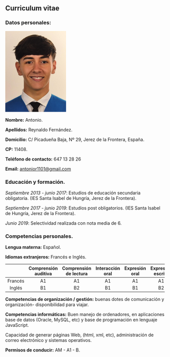 ## Curriculum vitae ##

### Datos personales: ###

<img src="unnamed.jpg" style="zoom:25%;" />

**Nombre:** Antonio.

**Apellidos:** Reynaldo Fernández. 

**Domicilio:** C/ Picadueña Baja, Nº 29, Jerez de la Frontera, España.

**CP:** 11408.

**Teléfono de contacto:** 647 13 28 26

**Email:** antonior1101@gmail.com



### Educación y formación. ###

*Septiembre  2013 - junio 2017*: Estudios de educación secundaria obligatoria. (IES Santa Isabel de Hungría, Jerez de la Frontera).

*Septiembre 2017 - junio 2019*: Estudios post obligatorios. (IES Santa Isabel de Hungría, Jerez de la Frontera).

*Junio 2019*: Selectividad realizada  con nota media de 6.



### Competencias personales. ###

**Lengua materna:** Español.

**Idiomas extranjeros:** Francés e Inglés.



|         | Comprensión auditiva | Comprensión de lectura | Interacción oral | Expresión oral | Expresión escrita |
| :-----: | :------------------: | :--------------------: | :--------------: | :------------: | :---------------: |
| Francés |          A1          |           A1           |        A1        |       A1       |        A1         |
| Inglés  |          B1          |           B2           |        B1        |       B1       |        B2         |



**Competencias de organización / gestión:** buenas dotes de comunicación y organización- disponibilidad para viajar.

**Competencias informáticas:** Buen manejo de ordenadores, en aplicaciones base de datos (Oracle, MySQL, etc) y base de programación en lenguaje JavaScript.

Capacidad de generar páginas Web, (html, xml, etc), administración de correo electrónico y sistemas operativos.

**Permisos de conducir:** AM - A1 - B.



